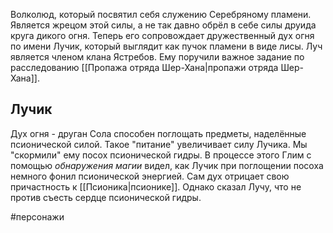 Волколюд, который посвятил себя служению Серебряному пламени. Является жрецом этой силы, а не так давно обрёл в себе силы друида круга дикого огня. Теперь его сопровождает дружественный дух огня по имени Лучик, который выглядит как пучок пламени в виде лисы. Луч является членом клана Ястребов. Ему поручили важное задание по расследованию [[Пропажа отряда Шер-Хана|пропажи отряда Шер-Хана]].

## Лучик

Дух огня - друган Сола способен поглощать предметы, наделённые псионической силой. Такое "питание" увеличивает силу Лучика. Мы "скормили" ему посох псионической гидры. В процессе этого Глим с помощью *обнаружения магии* видел, как Лучик при поглощении посоха немного фонил псионической энергией. Сам дух отрицает свою причастность к [[Псионика|псионике]]. Однако сказал Лучу, что не против съесть сердце псионической гидры.

#персонажи 